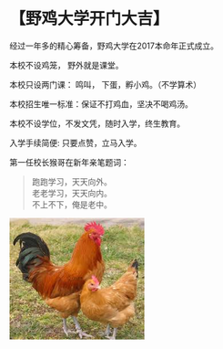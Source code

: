 # 【野鸡大学开门大吉】

经过一年多的精心筹备，野鸡大学在2017本命年正式成立。

本校不设鸡笼， 野外就是课堂。

本校只设两门课： 鸣叫， 下蛋，孵小鸡。（不学算术）

本校招生唯一标准：保证不打鸡血，坚决不喝鸡汤。

本校不设学位，不发文凭，随时入学，终生教育。

入学手续简便: 只要点赞，立马入学。

第一任校长猴哥在新年亲笔题词：

> 跑跑学习，天天向外。    
> 老老学习，天天向内。    
> 不上不下，俺是老中。

![](31.png)
